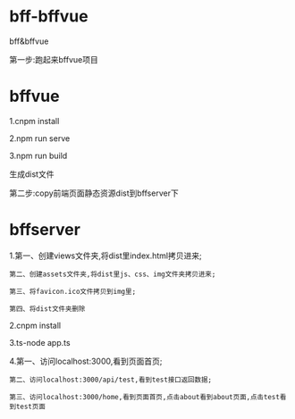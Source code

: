 # bff-bffvue
bff&amp;bffvue  

第一步:跑起来bffvue项目
# bffvue
  1.cnpm install   

  2.npm run serve  

  3.npm run build  

  生成dist文件  

第二步:copy前端页面静态资源dist到bffserver下  
# bffserver
  1.第一、创建views文件夹,将dist里index.html拷贝进来;  

    第二、创建assets文件夹,将dist里js、css、img文件夹拷贝进来;  

    第三、将favicon.ico文件拷贝到img里;  

    第四、将dist文件夹删除  

  2.cnpm install  

  3.ts-node app.ts  

  4.第一、访问localhost:3000,看到页面首页;  

    第二、访问localhost:3000/api/test,看到test接口返回数据;  

    第三、访问localhost:3000/home,看到页面首页,点击about看到about页面,点击test看到test页面